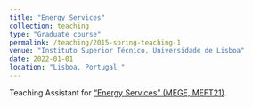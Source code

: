 ```yaml
---
title: "Energy Services"
collection: teaching
type: "Graduate course"
permalink: /teaching/2015-spring-teaching-1
venue: "Instituto Superior Técnico, Universidade de Lisboa"
date: 2022-01-01
location: "Lisboa, Portugal "
---
```


Teaching Assistant for [“Energy Services” (MEGE, MEFT21)](https://fenix.tecnico.ulisboa.pt/disciplinas/SEne/2021-2022/2-semestre).







